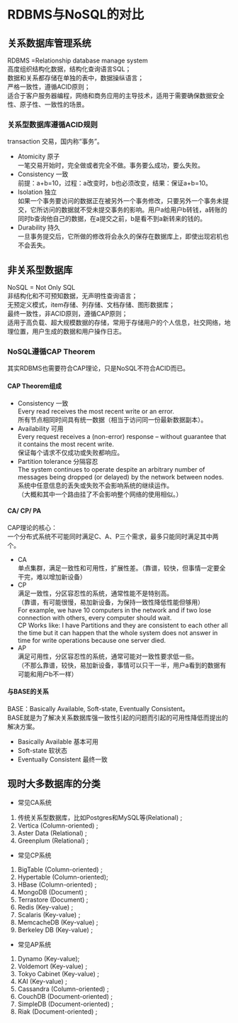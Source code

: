 # RDBMS与NoSQL的对比
## 关系数据库管理系统 
RDBMS =Relationship database manage system</br>
高度组织结构化数据，结构化查询语言SQL；</br>
数据和关系都存储在单独的表中，数据操纵语言；</br>
严格一致性，遵循ACID原则；</br>
适合于客户服务器编程，网络和商务应用的主导技术，适用于需要确保数据安全性、原子性、一致性的场景。</br>

### 关系型数据库遵循ACID规则
transaction 交易，国内称“事务”。</br>
* Atomicity 原子</br>
一笔交易开始时，完全做或者完全不做。事务要么成功，要么失败。</br>
* Consistency 一致</br>
前提：a+b=10，过程：a改变时，b也必须改变，结果：保证a+b=10。</br>
* Isolation 独立</br>
如果一个事务要访问的数据正在被另外一个事务修改，只要另外一个事务未提交，它所访问的数据就不受未提交事务的影响。用户a给用户b转钱，a转账的同时b查询他自己的数据，在a提交之前，b是看不到a新转来的钱的。
* Durability 持久</br>
一旦事务提交后，它所做的修改将会永久的保存在数据库上，即使出现宕机也不会丢失。</br>

## 非关系型数据库 
NoSQL = Not Only SQL</br>
非结构化和不可预知数据，无声明性查询语言；</br>
无预定义模式，item存储、列存储、文档存储、图形数据库；</br>
最终一致性，非ACID原则，遵循CAP原则；</br>
适用于高负载、超大规模数据的存储，常用于存储用户的个人信息，社交网络，地理位置，用户生成的数据和用户操作日志。</br>

### NoSQL遵循CAP Theorem
其实RDBMS也需要符合CAP理论，只是NoSQL不符合ACID而已。</br>
#### CAP Theorem组成
* Consistency 一致</br>
Every read receives the most recent write or an error.</br>
所有节点相同时间具有统一数据（相当于访问同一份最新数据副本）。</br>
* Availability 可用</br>
Every request receives a (non-error) response – without guarantee that it contains the most recent write.</br>
保证每个请求不仅成功或失败都响应。</br>
* Partition tolerance 分隔容忍</br>
The system continues to operate despite an arbitrary number of messages being dropped (or delayed) by the network between nodes.</br>
系统中任意信息的丢失或失败不会影响系统的继续运作。</br>
（大概和其中一个路由挂了不会影响整个网络的使用相似。）</br>

#### CA/ CP/ PA 
CAP理论的核心：</br>
一个分布式系统不可能同时满足C、A、P三个需求，最多只能同时满足其中两个。</br>

* CA</br>
单点集群，满足一致性和可用性，扩展性差。（靠谱，较快，但事情一定要全干完，难以增加新设备）</br>
* CP</br>
满足一致性，分区容忍性的系统，通常性能不是特别高。</br>
（靠谱，有可能很慢，易加新设备，为保持一致性降低性能但够用）</br>
For example, we have 10 computers in the network and if two lose connection with others, every computer should wait.</br>
CP Works like: I have Partitions and they are consistent to each other all the time but it can happen that the whole system does not answer in time for write operations because one server died.</br>
* AP</br>
满足可用性，分区容忍性的系统，通常可能对一致性要求低一些。</br>
（不那么靠谱，较快，易加新设备，事情可以只干一半，用户a看到的数据有可能和用户b不一样）</br>


#### 与BASE的关系
BASE：Basically Available, Soft-state, Eventually Consistent。</br>
BASE就是为了解决关系数据库强一致性引起的问题而引起的可用性降低而提出的解决方案。</br>
* Basically Available 基本可用</br>
* Soft-state 软状态</br>
* Eventually Consistent 最终一致</br>

## 现时大多数据库的分类
* 常见CA系统</br>
1. 传统关系型数据库，比如Postgres和MySQL等(Relational) ;</br>
2. Vertica (Column-oriented) ;</br>
3. Aster Data (Relational) ;</br>
4. Greenplum (Relational) ;</br>

* 常见CP系统</br>
1. BigTable (Column-oriented) ;</br>
2. Hypertable (Column-oriented);</br>
3. HBase (Column-oriented) ;</br>
4. MongoDB (Document) ;</br>
5. Terrastore (Document) ;</br>
6. Redis (Key-value) ;</br>
7. Scalaris (Key-value) ;</br>
8. MemcacheDB (Key-value) ;</br>
9. Berkeley DB (Key-value) ;</br>

* 常见AP系统</br>
1. Dynamo (Key-value);</br>
2. Voldemort (Key-value) ;</br>
3. Tokyo Cabinet (Key-value) ;</br>
4. KAI (Key-value) ;</br>
5. Cassandra (Column-oriented) ;</br>
6. CouchDB (Document-oriented) ;</br>
7. SimpleDB (Document-oriented) ;</br>
8. Riak (Document-oriented) ;</br>
